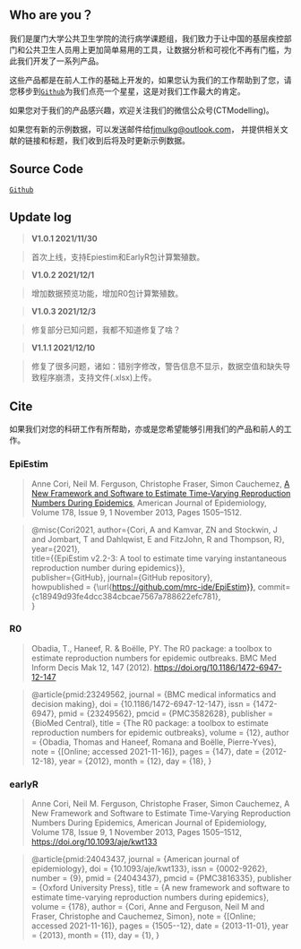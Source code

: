 ## Who are you？

我们是厦门大学公共卫生学院的流行病学课题组，我们致力于让中国的基层疾控部门和公共卫生人员用上更加简单易用的工具，让数据分析和可视化不再有门槛，为此我们开发了一系列产品。

这些产品都是在前人工作的基础上开发的，如果您认为我们的工作帮助到了您，请您移步到[`Github`](https://github.com/xmusphlkg/RNCal)为我们点亮一个星星，这是对我们工作最大的肯定。

如果您对于我们的产品感兴趣，欢迎关注我们的微信公众号(CTModelling)。

如果您有新的示例数据，可以发送邮件给[fjmulkg@outlook.com](mailto:fjmulkg@outlook.com)， 并提供相关文献的链接和标题，我们收到后将及时更新示例数据。

## Source Code

[`Github`](https://github.com/xmusphlkg/RNCal)

## Update log

> **V1.0.1  2021/11/30**

> 首次上线，支持Epiestim和EarlyR包计算繁殖数。

> **V1.0.2 2021/12/1**

> 增加数据预览功能，增加R0包计算繁殖数。

> **V1.0.3 2021/12/3**

> 修复部分已知问题，我都不知道修复了啥？

> **V1.1.1 2021/12/10**

> 修复了很多问题，诸如：错别字修改，警告信息不显示，数据空值和缺失导致程序崩溃，支持文件(.xlsx)上传。


## Cite

如果我们对您的科研工作有所帮助，亦或是您希望能够引用我们的产品和前人的工作。

### EpiEstim

> Anne Cori, Neil M. Ferguson, Christophe Fraser, Simon Cauchemez, [A New Framework and Software to Estimate Time-Varying Reproduction Numbers During Epidemics](https://doi.org/10.1093/aje/kwt133), American Journal of Epidemiology, Volume 178, Issue 9, 1 November 2013, Pages 1505–1512.

> @misc{Cori2021,
 author={Cori, A and Kamvar, ZN and Stockwin, J and Jombart, T and Dahlqwist, E and FitzJohn, R and Thompson, R},  
 year={2021},  
 title={{EpiEstim v2.2-3: A tool to estimate time varying instantaneous reproduction number during epidemics}},  
 publisher={GitHub},
 journal={GitHub repository},  
 howpublished = {\url{https://github.com/mrc-ide/EpiEstim}},
 commit={c18949d93fe4dcc384cbcae7567a788622efc781},  
}

### R0

>Obadia, T., Haneef, R. & Boëlle, PY. The R0 package: a toolbox to estimate reproduction numbers for epidemic outbreaks. BMC Med Inform Decis Mak 12, 147 (2012). https://doi.org/10.1186/1472-6947-12-147

>@article{pmid:23249562,
	journal = {BMC medical informatics and decision making},
	doi = {10.1186/1472-6947-12-147},
	issn = {1472-6947},
	pmid = {23249562},
	pmcid = {PMC3582628},
	publisher = {BioMed Central},
	title = {The R0 package: a toolbox to estimate reproduction numbers for epidemic outbreaks},
	volume = {12},
	author = {Obadia, Thomas and Haneef, Romana and Boëlle, Pierre-Yves},
	note = {[Online; accessed 2021-11-16]},
	pages = {147},
	date = {2012-12-18},
	year = {2012},
	month = {12},
	day = {18},
}

### earlyR

> Anne Cori, Neil M. Ferguson, Christophe Fraser, Simon Cauchemez, A New Framework and Software to Estimate Time-Varying Reproduction Numbers During Epidemics, American Journal of Epidemiology, Volume 178, Issue 9, 1 November 2013, Pages 1505–1512, https://doi.org/10.1093/aje/kwt133

> @article{pmid:24043437,
	journal = {American journal of epidemiology},
	doi = {10.1093/aje/kwt133},
	issn = {0002-9262},
	number = {9},
	pmid = {24043437},
	pmcid = {PMC3816335},
	publisher = {Oxford University Press},
	title = {A new framework and software to estimate time-varying reproduction numbers during epidemics},
	volume = {178},
	author = {Cori, Anne and Ferguson, Neil M and Fraser, Christophe and Cauchemez, Simon},
	note = {[Online; accessed 2021-11-16]},
	pages = {1505--12},
	date = {2013-11-01},
	year = {2013},
	month = {11},
	day = {1},
}

